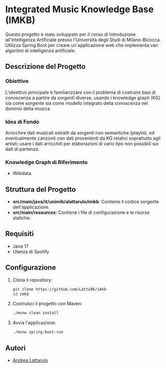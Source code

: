 # Integrated Music Knowledge Base (IMKB)

Questo progetto è stato sviluppato per il corso di Introduzione all'Intelligenza Artificiale presso l'Università degli Studi di Milano-Bicocca. Utilizza Spring Boot per creare un'applicazione web che implementa vari algoritmi di intelligenza artificiale.

## Descrizione del Progetto

### Obiettivo
L'obiettivo principale è familiarizzare con il problema di costruire basi di conoscenza a partire da sorgenti diverse, usando i knowledge graph (KG) sia come sorgente sia come modello integrato della conoscenza nel dominio della musica.

### Idea di Fondo
Arricchire dati musicali estratti da sorgenti non semantiche (playlist, ed eventualmente canzoni) con dati provenienti da KG relativi soprattutto agli artisti; usare i dati arricchiti per elaborazioni di vario tipo non possibili sui dati di partenza.

### Knowledge Graph di Riferimento
- Wikidata 

## Struttura del Progetto

- **src/main/java/it/unimib/alattarulo/imkb**: Contiene il codice sorgente dell'applicazione.
- **src/main/resources**: Contiene i file di configurazione e le risorse statiche.

## Requisiti

- Java 17
- Utenza di Spotify

## Configurazione

1. Clona il repository:
    ```sh
    git clone https://github.com/Latta96/imkb
    cd imkb
    ```

2. Costruisci il progetto con Maven:
    ```sh
    ./mvnw clean install
    ```

3. Avvia l'applicazione:
    ```sh
    ./mvnw spring-boot:run
    ```

## Autori

- [Andrea Lattarulo](https://github.com/Latta96)
